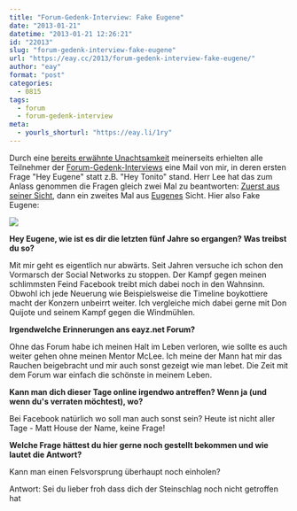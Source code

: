 ```yaml
---
title: "Forum-Gedenk-Interview: Fake Eugene"
date: "2013-01-21"
datetime: "2013-01-21 12:26:21"
id: "22013"
slug: "forum-gedenk-interview-fake-eugene"
url: "https://eay.cc/2013/forum-gedenk-interview-fake-eugene/"
author: "eay"
format: "post"
categories:
  - 0815
tags:
  - forum
  - forum-gedenk-interview
meta:
  - yourls_shorturl: "https://eay.li/1ry"
---
```


Durch eine [bereits erwähnte Unachtsamkeit](//eay.cc/2012/hey-eugene/) meinerseits erhielten alle Teilnehmer der [Forum-Gedenk-Interviews](//eay.cc/tag/forum-gedenk-interview/) eine Mail von mir, in deren ersten Frage "Hey Eugene" statt z.B. "Hey Tonito" stand. Herr Lee hat das zum Anlass genommen die Fragen gleich zwei Mal zu beantworten: [Zuerst aus seiner Sicht](//eay.cc/2013/forum-gedenk-interview-mclee/), dann ein zweites Mal aus [Eugenes](//eay.cc/2013/forum-gedenk-interview-mrrogers/) Sicht. Hier also Fake Eugene:

![](https://eay.cc/uploads/2013/forum_interview_mrrogers.jpg)

**Hey Eugene, wie ist es dir die letzten fünf Jahre so ergangen? Was treibst du so?**

Mit mir geht es eigentlich nur abwärts. Seit Jahren versuche ich schon den Vormarsch der Social Networks zu stoppen. Der Kampf gegen meinen schlimmsten Feind Facebook treibt mich dabei noch in den Wahnsinn. Obwohl ich jede Neuerung wie Beispielsweise die Timeline boykottiere macht der Konzern unbeirrt weiter. Ich vergleiche mich dabei gerne mit Don Quijote und seinem Kampf gegen die Windmühlen.

**Irgendwelche Erinnerungen ans eayz.net Forum?**

Ohne das Forum habe ich meinen Halt im Leben verloren, wie sollte es auch weiter gehen ohne meinen Mentor McLee. Ich meine der Mann hat mir das Rauchen beigebracht und mir auch sonst gezeigt wie man lebet. Die Zeit mit dem Forum war einfach die schönste in meinem Leben.

**Kann man dich dieser Tage online irgendwo antreffen? Wenn ja (und wenn du's verraten möchtest), wo?**

Bei Facebook natürlich wo soll man auch sonst sein? Heute ist nicht aller Tage - Matt House der Name, keine Frage!

**Welche Frage hättest du hier gerne noch gestellt bekommen und wie lautet die Antwort?**

Kann man einen Felsvorsprung überhaupt noch einholen?

Antwort: Sei du lieber froh dass dich der Steinschlag noch nicht getroffen hat
